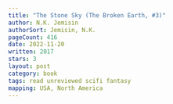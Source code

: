```yaml
---
title: "The Stone Sky (The Broken Earth, #3)"
author: N.K. Jemisin
authorSort: Jemisin, N.K.
pageCount: 416
date: 2022-11-20
written: 2017
stars: 3
layout: post
category: book
tags: read unreviewed scifi fantasy
mapping: USA, North America
---
```

